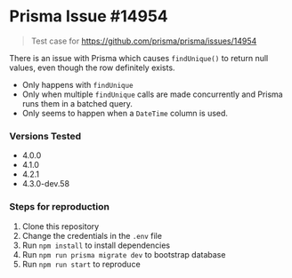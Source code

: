 # Prisma Issue #14954

> Test case for https://github.com/prisma/prisma/issues/14954

There is an issue with Prisma which causes `findUnique()` to return null values, even though the row definitely exists.

- Only happens with `findUnique`
- Only when multiple `findUnique` calls are made concurrently and Prisma runs them in a batched query.
- Only seems to happen when a `DateTime` column is used.

### Versions Tested

- 4.0.0
- 4.1.0
- 4.2.1
- 4.3.0-dev.58
 
### Steps for reproduction

1. Clone this repository
2. Change the credentials in the `.env` file
4. Run `npm install` to install dependencies
3. Run `npm run prisma migrate dev` to bootstrap database
5. Run `npm run start` to reproduce
